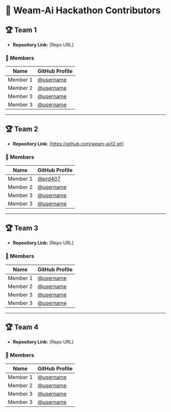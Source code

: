 # 🚀 Weam-Ai Hackathon Contributors

## 🏆 Team 1

- **Repository Link:** [Repo URL]

### 👥 Members
| Name | GitHub Profile |
|------|----------------|
| Member 1 | [@username](https://github.com/username) |
| Member 2 | [@username](https://github.com/username) |
| Member 3 | [@username](https://github.com/username) |
| Member 3 | [@username](https://github.com/username) |

---

## 🏆 Team 2

- **Repository Link:** [https://github.com/weam-ai/t2.git]

### 👥 Members
| Name | GitHub Profile |
|------|----------------|
| Member 1 | [@prd407](https://github.com/prd407) |
| Member 2 | [@username](https://github.com/username) |
| Member 3 | [@username](https://github.com/username) |
| Member 3 | [@username](https://github.com/username) |


---

## 🏆 Team 3

- **Repository Link:** [Repo URL]

### 👥 Members
| Name | GitHub Profile |
|------|----------------|
| Member 1 | [@username](https://github.com/username) |
| Member 2 | [@username](https://github.com/username) |
| Member 3 | [@username](https://github.com/username) |
| Member 3 | [@username](https://github.com/username) |


---

## 🏆 Team 4

- **Repository Link:** [Repo URL]

### 👥 Members
| Name | GitHub Profile |
|------|----------------|
| Member 1 | [@username](https://github.com/username) |
| Member 2 | [@username](https://github.com/username) |
| Member 3 | [@username](https://github.com/username) |
| Member 3 | [@username](https://github.com/username) |


